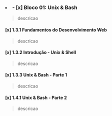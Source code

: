 ###   <li> - [x] Bloco 01: Unix & Bash</li> 

>descricao

#### [x] 1.3.1 Fundamentos do Desenvolvimento Web

>descricao

#### [x] 1.3.2 Introdução - Unix & Shell

>descricao

#### [x] 1.3.3 Unix & Bash - Parte 1

>descricao

#### [x] 1.4.1 Unix & Bash - Parte 2

>descricao
